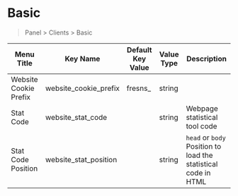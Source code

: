 # Basic

> Panel > Clients > Basic

| Menu Title | Key Name | Default Key Value | Value Type | Description |
| --- | --- | --- | --- | --- |
| Website Cookie Prefix | website_cookie_prefix | fresns_ | string |  |
| Stat Code | website_stat_code |  | string | Webpage statistical tool code |
| Stat Code Position | website_stat_position |  | string | `head` or `body`<br>Position to load the statistical code in HTML |
